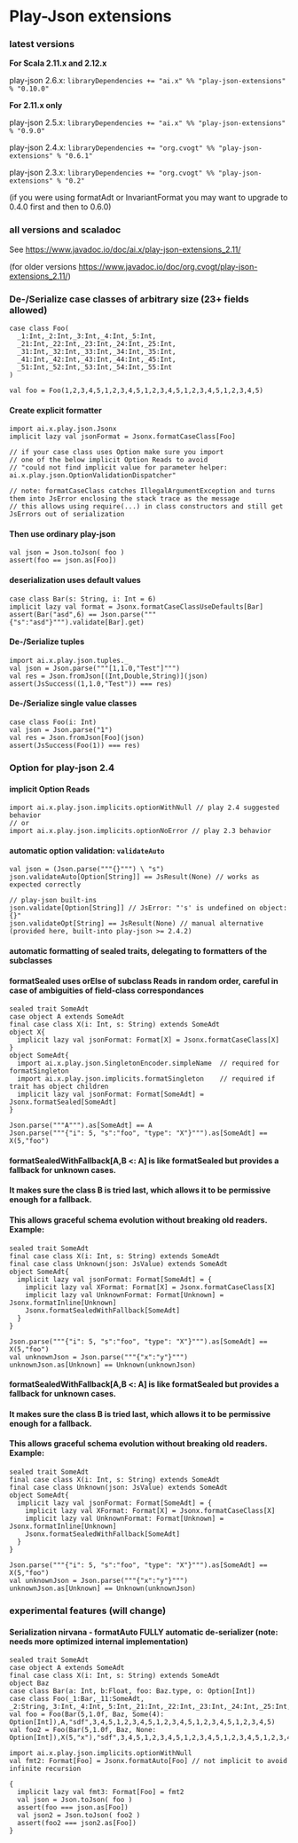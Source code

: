 Play-Json extensions
==========================

### latest versions

**For Scala 2.11.x and 2.12.x**

play-json 2.6.x: `libraryDependencies += "ai.x" %% "play-json-extensions" % "0.10.0"`

**For 2.11.x only**

play-json 2.5.x: `libraryDependencies += "ai.x" %% "play-json-extensions" % "0.9.0"`

play-json 2.4.x: `libraryDependencies += "org.cvogt" %% "play-json-extensions" % "0.6.1"`

play-json 2.3.x:
`libraryDependencies += "org.cvogt" %% "play-json-extensions" % "0.2"`

(if you were using formatAdt or InvariantFormat you may want to upgrade to 0.4.0 first and then to 0.6.0)

### all versions and scaladoc

See https://www.javadoc.io/doc/ai.x/play-json-extensions_2.11/

(for older versions https://www.javadoc.io/doc/org.cvogt/play-json-extensions_2.11/)

### De-/Serialize case classes of arbitrary size (23+ fields allowed)

    case class Foo(
      _1:Int,_2:Int,_3:Int,_4:Int,_5:Int,
      _21:Int,_22:Int,_23:Int,_24:Int,_25:Int,
      _31:Int,_32:Int,_33:Int,_34:Int,_35:Int,
      _41:Int,_42:Int,_43:Int,_44:Int,_45:Int,
      _51:Int,_52:Int,_53:Int,_54:Int,_55:Int
    )

    val foo = Foo(1,2,3,4,5,1,2,3,4,5,1,2,3,4,5,1,2,3,4,5,1,2,3,4,5)
    

#### Create explicit formatter
    import ai.x.play.json.Jsonx
    implicit lazy val jsonFormat = Jsonx.formatCaseClass[Foo]

    // if your case class uses Option make sure you import
    // one of the below implicit Option Reads to avoid
    // "could not find implicit value for parameter helper: ai.x.play.json.OptionValidationDispatcher"

    // note: formatCaseClass catches IllegalArgumentException and turns them into JsError enclosing the stack trace as the message
    // this allows using require(...) in class constructors and still get JsErrors out of serialization

#### Then use ordinary play-json
    val json = Json.toJson( foo )
    assert(foo == json.as[Foo])

#### deserialization uses default values
    case class Bar(s: String, i: Int = 6)
    implicit lazy val format = Jsonx.formatCaseClassUseDefaults[Bar]
    assert(Bar("asd",6) == Json.parse("""{"s":"asd"}""").validate[Bar].get)
  
#### De-/Serialize tuples
    import ai.x.play.json.tuples._
    val json = Json.parse("""[1,1.0,"Test"]""")
    val res = Json.fromJson[(Int,Double,String)](json)
    assert(JsSuccess((1,1.0,"Test")) === res)

#### De-/Serialize single value classes
    case class Foo(i: Int)
    val json = Json.parse("1")
    val res = Json.fromJson[Foo](json)
    assert(JsSuccess(Foo(1)) === res)

### Option for play-json 2.4

#### implicit Option Reads
    import ai.x.play.json.implicits.optionWithNull // play 2.4 suggested behavior
    // or
    import ai.x.play.json.implicits.optionNoError // play 2.3 behavior

#### automatic option validation: `validateAuto`
    val json = (Json.parse("""{}""") \ "s")
    json.validateAuto[Option[String]] == JsResult(None) // works as expected correctly

    // play-json built-ins
    json.validate[Option[String]] // JsError: "'s' is undefined on object: {}"
    json.validateOpt[String] == JsResult(None) // manual alternative (provided here, built-into play-json >= 2.4.2)
    
#### automatic formatting of sealed traits, delegating to formatters of the subclasses
#### formatSealed uses orElse of subclass Reads in random order, careful in case of ambiguities of field-class correspondances
    sealed trait SomeAdt
    case object A extends SomeAdt
    final case class X(i: Int, s: String) extends SomeAdt
    object X{
      implicit lazy val jsonFormat: Format[X] = Jsonx.formatCaseClass[X]
    }
    object SomeAdt{
      import ai.x.play.json.SingletonEncoder.simpleName  // required for formatSingleton
      import ai.x.play.json.implicits.formatSingleton    // required if trait has object children
      implicit lazy val jsonFormat: Format[SomeAdt] = Jsonx.formatSealed[SomeAdt]
    }

    Json.parse("""A""").as[SomeAdt] == A
    Json.parse("""{"i": 5, "s":"foo", "type": "X"}""").as[SomeAdt] == X(5,"foo")

#### formatSealedWithFallback[A,B <: A] is like formatSealed but provides a fallback for unknown cases.
#### It makes sure the class B is tried last, which allows it to be permissive enough for a fallback.
#### This allows graceful schema evolution without breaking old readers. Example:
    sealed trait SomeAdt
    final case class X(i: Int, s: String) extends SomeAdt
    final case class Unknown(json: JsValue) extends SomeAdt
    object SomeAdt{
      implicit lazy val jsonFormat: Format[SomeAdt] = {
        implicit lazy val XFormat: Format[X] = Jsonx.formatCaseClass[X]
        implicit lazy val UnknownFormat: Format[Unknown] = Jsonx.formatInline[Unknown]
        Jsonx.formatSealedWithFallback[SomeAdt]
      }
    }

    Json.parse("""{"i": 5, "s":"foo", "type": "X"}""").as[SomeAdt] == X(5,"foo")
    val unknownJson = Json.parse("""{"x":"y"}""")
    unknownJson.as[Unknown] == Unknown(unknownJson)

#### formatSealedWithFallback[A,B <: A] is like formatSealed but provides a fallback for unknown cases.
#### It makes sure the class B is tried last, which allows it to be permissive enough for a fallback.
#### This allows graceful schema evolution without breaking old readers. Example:
    sealed trait SomeAdt
    final case class X(i: Int, s: String) extends SomeAdt
    final case class Unknown(json: JsValue) extends SomeAdt
    object SomeAdt{
      implicit lazy val jsonFormat: Format[SomeAdt] = {
        implicit lazy val XFormat: Format[X] = Jsonx.formatCaseClass[X]
        implicit lazy val UnknownFormat: Format[Unknown] = Jsonx.formatInline[Unknown]
        Jsonx.formatSealedWithFallback[SomeAdt]
      }
    }

    Json.parse("""{"i": 5, "s":"foo", "type": "X"}""").as[SomeAdt] == X(5,"foo")
    val unknownJson = Json.parse("""{"x":"y"}""")
    unknownJson.as[Unknown] == Unknown(unknownJson)

### experimental features (will change)
#### Serialization nirvana - formatAuto FULLY automatic de-serializer (note: needs more optimized internal implementation)

    sealed trait SomeAdt
    case object A extends SomeAdt
    final case class X(i: Int, s: String) extends SomeAdt
    object Baz
    case class Bar(a: Int, b:Float, foo: Baz.type, o: Option[Int])
    case class Foo(_1:Bar,_11:SomeAdt, _2:String,_3:Int,_4:Int,_5:Int,_21:Int,_22:Int,_23:Int,_24:Int,_25:Int,_31:Int,_32:Int,_33:Int,_34:Int,_35:Int,_41:Int,_42:Int,_43:Int,_44:Int,_45:Int,_51:Int,_52:Int,_53:Int,_54:Int,_55:Int)
    val foo = Foo(Bar(5,1.0f, Baz, Some(4): Option[Int]),A,"sdf",3,4,5,1,2,3,4,5,1,2,3,4,5,1,2,3,4,5,1,2,3,4,5)
    val foo2 = Foo(Bar(5,1.0f, Baz, None: Option[Int]),X(5,"x"),"sdf",3,4,5,1,2,3,4,5,1,2,3,4,5,1,2,3,4,5,1,2,3,4,5)
    
    import ai.x.play.json.implicits.optionWithNull
    val fmt2: Format[Foo] = Jsonx.formatAuto[Foo] // not implicit to avoid infinite recursion

    {
      implicit lazy val fmt3: Format[Foo] = fmt2    
      val json = Json.toJson( foo )
      assert(foo === json.as[Foo])
      val json2 = Json.toJson( foo2 )
      assert(foo2 === json2.as[Foo])
    }
